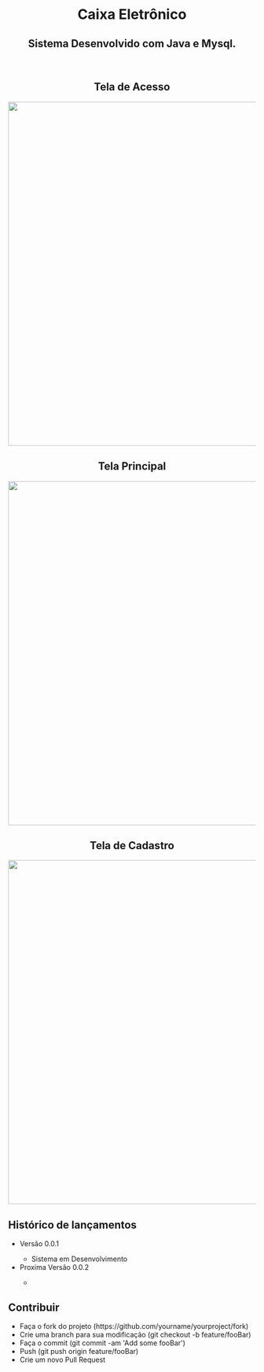 <h1 align="center">Caixa Eletrônico</h1>
  
<h2 align="center">Sistema Desenvolvido com Java e Mysql.</h2>
<br>
 
<h2 align="center">Tela de Acesso</h2>
<div align="center">
<img src="" width="700px"/>
  
<h2 align="center">Tela Principal</h2>
<div align="center">
<img src="" width="700px"/>
</div>
  
</div>
<h2 align="center">Tela de Cadastro</h2>  
<div align="center">
<img src="" width="700px"/>
</div>

<h2>Histórico de lançamentos</h2>
<ul>
  <li>Versão 0.0.1</li>
  <ul>
    <li>Sistema em Desenvolvimento</li>
  </ul>
  <li>Proxima Versão 0.0.2</li>
  <ul>
    <li></li>
  </ul>
</ul>

<h2>Contribuir</h2>
<ul>
  <li>Faça o fork do projeto (https://github.com/yourname/yourproject/fork)</li>
  <li>Crie uma branch para sua modificação (git checkout -b feature/fooBar)</li>
  <li>Faça o commit (git commit -am 'Add some fooBar')</li>
  <li>Push (git push origin feature/fooBar)</li>
  <li>Crie um novo Pull Request</li>
</ul>
